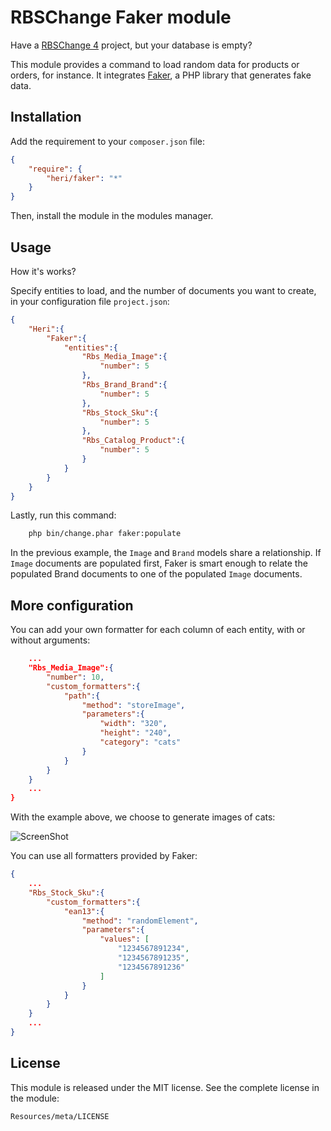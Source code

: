 # RBSChange Faker module

Have a [RBSChange 4](https://github.com/RBSChange/Change) project, but your database is empty?

This module provides a command to load random data for products or orders, for instance.
It integrates [Faker](https://github.com/fzaninotto/Faker), a PHP library that generates fake data.

## Installation

Add the requirement to your `composer.json` file:

``` json
{
    "require": {
        "heri/faker": "*"
    }
}
```

Then, install the module in the modules manager.

## Usage

How it's works?

Specify entities to load, and the number of documents you want to create, in your configuration file `project.json`:

``` json
{
    "Heri":{
        "Faker":{
            "entities":{
                "Rbs_Media_Image":{
                    "number": 5
                },
                "Rbs_Brand_Brand":{
                    "number": 5
                },
                "Rbs_Stock_Sku":{
                    "number": 5
                },
                "Rbs_Catalog_Product":{
                    "number": 5
                }
            }
        }
    }
}
```

Lastly, run this command:

``` sh
    php bin/change.phar faker:populate
```

In the previous example, the `Image` and `Brand` models share a relationship. If `Image` documents are populated first, Faker is smart enough to relate the populated Brand documents to one of the populated `Image` documents.

## More configuration

You can add your own formatter for each column of each entity, with or without arguments:

``` json
    ...
    "Rbs_Media_Image":{
        "number": 10,
        "custom_formatters":{
            "path":{
                "method": "storeImage",
                "parameters":{
                    "width": "320",
                    "height": "240",
                    "category": "cats"
                }
            }
        }
    }
    ...
}
```

With the example above, we choose to generate images of cats:

![ScreenShot](https://raw.github.com/heristop/RbsModuleFaker/master/Resources/doc/media_sample.png)

You can use all formatters provided by Faker:

``` json
{
    ...
    "Rbs_Stock_Sku":{
        "custom_formatters":{
            "ean13":{
                "method": "randomElement",
                "parameters":{
                    "values": [
                        "1234567891234",
                        "1234567891235",
                        "1234567891236"
                    ]
                }
            }
        }
    }
    ...
}
```

## License

This module is released under the MIT license. See the complete license in the
module:

    Resources/meta/LICENSE